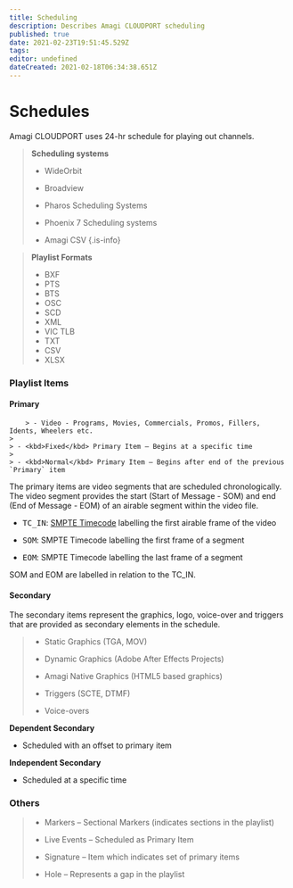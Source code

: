 ```yaml
---
title: Scheduling
description: Describes Amagi CLOUDPORT scheduling
published: true
date: 2021-02-23T19:51:45.529Z
tags: 
editor: undefined
dateCreated: 2021-02-18T06:34:38.651Z
---
```


# Schedules

Amagi CLOUDPORT uses 24-hr schedule for playing out channels. 

> **Scheduling systems**
 >
 > - WideOrbit
 >
 > - Broadview
 >
 > - Pharos Scheduling Systems
 >
 > - Phoenix 7 Scheduling systems
 >
 > - Amagi CSV
{.is-info}



> **Playlist Formats**
> 
> - BXF
> - PTS
> - BTS
> - OSC
> - SCD
> - XML
> - VIC TLB
> - TXT
> - CSV
> - XLSX


### Playlist Items

#### Primary

>
		> - Video - Programs, Movies, Commercials, Promos, Fillers, Idents, Wheelers etc.
    >
    > - <kbd>Fixed</kbd> Primary Item – Begins at a specific time 
    >
    > - <kbd>Normal</kbd> Primary Item – Begins after end of the previous `Primary` item

The primary items are video segments that are scheduled chronologically. The video segment provides the start (Start of Message - SOM) and end (End of Message - EOM) of an airable segment within the video file.

* <kbd>TC_IN</kbd>: [SMPTE Timecode](https://en.wikipedia.org/wiki/SMPTE_timecode) labelling the first airable frame of the video

* <kbd>SOM</kbd>: SMPTE Timecode labelling the first frame of a segment

* <kbd>EOM</kbd>: SMPTE Timecode labelling the last frame of a segment

SOM and EOM are labelled in relation to the TC_IN.

#### Secondary

The secondary items represent the graphics, logo, voice-over and triggers that are provided as secondary elements in the schedule.

>
  >  - Static Graphics (TGA, MOV)
  >
  >  - Dynamic Graphics (Adobe After Effects Projects)
  >
  >  - Amagi Native Graphics (HTML5 based graphics)
  >
  >  - Triggers (SCTE, DTMF)
  >
  >  - Voice-overs
  >
  
**Dependent Secondary**	
  - Scheduled with an offset to primary item
  
**Independent Secondary**
  - Scheduled at a specific time

### Others

> 
 > - Markers – Sectional Markers (indicates sections in the playlist)
 >
 > - Live Events – Scheduled as Primary Item
 >
 > - Signature – Item which indicates set of primary items
 > 
 > - Hole – Represents a gap in the playlist
